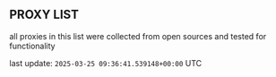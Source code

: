 ## PROXY LIST

all proxies in this list were collected from open sources and tested for functionality

last update: `2025-03-25 09:36:41.539148+00:00` UTC